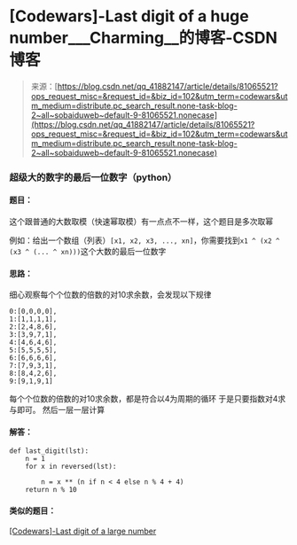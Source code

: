 <!--yml
category: codewars
date: 2022-08-13 11:46:28
-->

# [Codewars]-Last digit of a huge number___Charming__的博客-CSDN博客

> 来源：[https://blog.csdn.net/qq_41882147/article/details/81065521?ops_request_misc=&request_id=&biz_id=102&utm_term=codewars&utm_medium=distribute.pc_search_result.none-task-blog-2~all~sobaiduweb~default-9-81065521.nonecase](https://blog.csdn.net/qq_41882147/article/details/81065521?ops_request_misc=&request_id=&biz_id=102&utm_term=codewars&utm_medium=distribute.pc_search_result.none-task-blog-2~all~sobaiduweb~default-9-81065521.nonecase)

### 超级大的数字的最后一位数字（python）

#### 题目：

这个跟普通的大数取模（快速幂取模）有一点点不一样，这个题目是多次取幂

例如：给出一个数组（列表）`[x1, x2, x3, ..., xn]`，你需要找到`x1 ^ (x2 ^ (x3 ^ (... ^ xn)))`这个大数的最后一位数字

#### 思路：

细心观察每个个位数的倍数的对10求余数，会发现以下规律

```
0:[0,0,0,0],
1:[1,1,1,1],
2:[2,4,8,6],
3:[3,9,7,1],
4:[4,6,4,6],
5:[5,5,5,5],
6:[6,6,6,6],
7:[7,9,3,1],
8:[8,4,2,6],
9:[9,1,9,1]
```

每个个位数的倍数的对10求余数，都是符合以4为周期的循环
于是只要指数对4求与即可。
然后一层一层计算

#### 解答：

```
def last_digit(lst):
    n = 1
    for x in reversed(lst):

        n = x ** (n if n < 4 else n % 4 + 4) 
    return n % 10
```

#### 类似的题目：

[[Codewars]-Last digit of a large number](https://blog.csdn.net/qq_41882147/article/details/81029486)